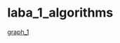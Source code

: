# laba_1_algorithms

[graph_1](https://github.com/Metacometa/laba_1_algorithms/tree/master/laba_1/resources/Graph_1.png)
